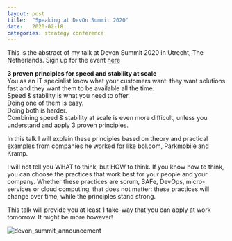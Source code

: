 ```yaml
---
layout: post
title:  "Speaking at DevOn Summit 2020"
date:   2020-02-18
categories: strategy conference
---
```


This is the abstract of my talk at Devon Summit 2020 in Utrecht, The Netherlands. 
Sign up for the event [here](https://www.devonsummit.com/)

**3 proven principles for speed and stability at scale**
<br>
You as an IT specialist know what your customers want: they want solutions fast and they want them to be available all the time.</br>
Speed & stability is what you need to offer.</br>
Doing one of them is easy.</br>
Doing both is harder.</br>
Combining speed & stability at scale is even more difficult, unless you understand and apply 3 proven principles.<br>

In this talk I will explain these principles based on theory and practical examples from companies he worked for like bol.com, Parkmobile and Kramp.

I will not tell you WHAT to think, but HOW to think. If you know how to think, you can choose the practices that work best for your people and your company. Whether these practices are scrum, SAFe, DevOps, micro-services or cloud computing, that does not matter: these practices will change over time, while the principles stand strong. 

This talk will provide you at least 1 take-way that you can apply at work tomorrow. It might be more however! 

![devon_summit_announcement](https://user-images.githubusercontent.com/5676977/134810692-046fbad9-19a5-42aa-9c75-2604c127fda6.jpeg)


